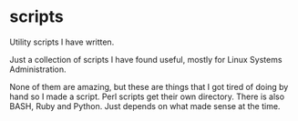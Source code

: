scripts
=======

Utility scripts I have written. 

Just a collection of scripts I have found useful, mostly for Linux Systems
Administration.

None of them are amazing, but these are things that I got tired of doing by
hand so I made a script. Perl scripts get their own directory. There is also BASH, Ruby and Python. Just depends on what made sense at the time.

